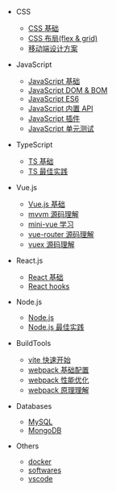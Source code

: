 - CSS

  - [CSS 基础](/css/base/README)
  - [CSS 布局(flex & grid)](/css/layouts/README)
  - [移动端设计方案](/css/mobile/README)

- JavaScript

  - [JavaScript 基础](https://www.yuque.com/liaohui5/js-base)
  - [JavaScript DOM & BOM](https://www.yuque.com/liaohui5/js-dom)
  - [JavaScript ES6](https://www.yuque.com/liaohui5/es6)
  - [JavaScript 内置 API](/js/objects)
  - [JavaScript 插件](/js/plugins)
  - [JavaScript 单元测试](/jest/1.install)

- TypeScript

  - [TS 基础](/ts/README)
  - [TS 最佳实践](https://tsejx.github.io/typescript-guidebook/syntax/basics/basic-types)

- Vue.js

  - [Vue.js 基础](/vue/1.quick-start.md)
  - [mvvm 源码理解](/vue/mvvm/README)
  - [mini-vue 学习](/vue/mini-vue/README)
  - [vue-router 源码理解](/vue/router/README)
  - [vuex 源码理解](/vue/vuex/README)

- React.js

  - [React 基础](/react/base/jsx)
  - [React hooks](/react/hooks/why-react-hooks)

- Node.js

  - [Node.js](nodejs/README.md)
  - [Node.js 最佳实践](https://tsejx.github.io/node-guidebook/overview/basic/)

- BuildTools

  - [vite 快速开始](/vite/README.md)
  - [webpack 基础配置](/webpack/base/base-run)
  - [webpack 性能优化](/webpack/optimize/1-tree-shaking)
  - [webpack 原理理解](/webpack/source/README)

- Databases

  - [MySQL](/db/mysql/README.md)
  - [MongoDB](/db/mongo/README.md)

- Others

  - [docker](/docker/1_install_env)
  - [softwares](/softwares/README.md)
  - [vscode](/vscode/install.md)
